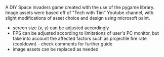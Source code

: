 A DIY Space Invaders game created with the use of the pygame library. Image assets were based off of "Tech with Tim" Youtube channel, with slight modifications of asset choice and design using microsoft paint.
- screen size (x, y) can be adjusted accordingly
- FPS can be adjusted according to limitations of user's PC monitor, but take into account the affected factors such as projectile fire rate (cooldown) - check comments for further guide
- image assets can be replaced as needed
